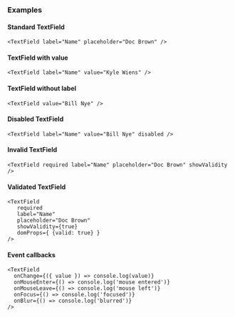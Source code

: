 ### Examples

#### Standard TextField

```
<TextField label="Name" placeholder="Doc Brown" />
```

#### TextField with value

```
<TextField label="Name" value="Kyle Wiens" />
```

#### TextField without label

```
<TextField value="Bill Nye" />
```

#### Disabled TextField

```
<TextField label="Name" value="Bill Nye" disabled />
```

#### Invalid TextField

```
<TextField required label="Name" placeholder="Doc Brown" showValidity />
```

#### Validated TextField
```
<TextField
   required
   label="Name"
   placeholder="Doc Brown"
   showValidity={true}
   domProps={ {valid: true} }
/>
```

#### Event callbacks

```
<TextField
  onChange={({ value }) => console.log(value)}
  onMouseEnter={() => console.log('mouse entered')}
  onMouseLeave={() => console.log('mouse left')}
  onFocus={() => console.log('focused')}
  onBlur={() => console.log('blurred')}
/>
```
